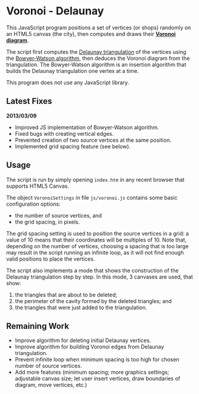 Voronoi - Delaunay
==================

This JavaScript program positions a set of vertices (or shops) randomly on an HTML5 canvas (the city), then computes and draws their [**Voronoi diagram**](http://en.wikipedia.org/wiki/Voronoi_diagram).

The script first computes the [Delaunay triangulation](http://en.wikipedia.org/wiki/Delaunay_triangulation) of the vertices using the [Bowyer-Watson algorithm](http://en.wikipedia.org/wiki/Bowyer%E2%80%93Watson_algorithm), then deduces the Voronoi diagram from the triangulation.
The Bowyer-Watson algorithm is an insertion algorithm that builds the Delaunay triangulation one vertex at a time.

This program does not use any JavaScript library.


Latest Fixes
------------

**2013/03/09**
- Improved JS implementation of Bowyer-Watson algorithm.
- Fixed bugs with creating vertical edges.
- Prevented creation of two source vertices at the same position.
- Implemented grid spacing feature (see below).


Usage
-----

The script is run by simply opening `index.htm` in any recent browser that supports HTML5 Canvas. 

The object `VoronoiSettings` in file `js/voronoi.js` contains some basic configuration options:
- the number of source vertices, and
- the grid spacing, in pixels.

The grid spacing setting is used to position the source vertices in a grid: a value of 10 means that their coordinates will be multiples of 10.
Note that, depending on the number of vertices, choosing a spacing that is too large may result in the script running an infinite loop, as it will not find enough valid positions to place the vertices.

The script also implements a mode that shows the construction of the Delaunay triangulation step by step.
In this mode, 3 canvases are used, that show:
1. the triangles that are about to be deleted;
2. the perimeter of the cavity formed by the deleted triangles; and
3. the triangles that were just added to the triangulation.


Remaining Work
--------------

- Improve algorithm for deleting initial Delaunay vertices.
- Improve algorithm for building Voronoi edges from Delaunay triangulation.
- Prevent infinite loop when minimum spacing is too high for chosen number of source vertices.
- Add more features (minimum spacing; more graphics settings; adjustable canvas size; let user insert vertices, draw boundaries of diagram, move vertices, etc.)

